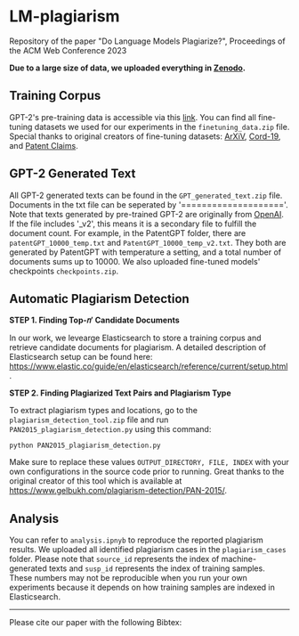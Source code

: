 # LM-plagiarism

Repository of the paper "Do Language Models Plagiarize?", Proceedings of the ACM Web Conference 2023

**Due to a large size of data, we uploaded everything in [Zenodo](https://zenodo.org/record/7634243#.Y-p9ES-B0dh).**

## Training Corpus
GPT-2's pre-training data is accessible via this [link](https://skylion007.github.io/OpenWebTextCorpus/). You can find all fine-tuning datasets we used for our experiments in the ``finetuning_data.zip`` file. Special thanks to original creators of fine-tuning datasets: [ArXiV](https://zenodo.org/record/2533436#.Y-p9iy-B0dg), [Cord-19](https://www.ncbi.nlm.nih.gov/pmc/articles/PMC7251955/), and [Patent Claims](https://arxiv.org/pdf/1907.02052.pdf).

## GPT-2 Generated Text
All GPT-2 generated texts can be found in the ``GPT_generated_text.zip`` file. Documents in the txt file can be seperated by '===================='. Note that texts generated by pre-trained GPT-2 are originally from [OpenAI](https://github.com/openai/gpt-2-output-dataset). If the file includes '_v2', this means it is a secondary file to fulfill the document count. For example, in the PatentGPT folder, there are ``patentGPT_10000_temp.txt`` and ``PatentGPT_10000_temp_v2.txt``. They both are generated by PatentGPT with temperature a setting, and a total number of documents sums up to 10000.  We also uploaded fine-tuned models' checkpoints ``checkpoints.zip``.

## Automatic Plagiarism Detection
**STEP 1. Finding Top-𝑛′ Candidate Documents**

In our work, we levearge Elasticsearch to store a training corpus and retrieve candidate documents for plagiarism. A detailed description of Elasticsearch setup can be found here: <https://www.elastic.co/guide/en/elasticsearch/reference/current/setup.html>.

**STEP 2. Finding Plagiarized Text Pairs and Plagiarism Type**

To extract plagiarism types and locations, go to the ``plagiarism_detection_tool.zip`` file and run ``PAN2015_plagiarism_detection.py`` using this command:
```
python PAN2015_plagiarism_detection.py
```
Make sure to replace these values ``OUTPUT_DIRECTORY, FILE, INDEX`` with your own configurations in the source code prior to running. Great thanks to the original creator of this tool which is available at <https://www.gelbukh.com/plagiarism-detection/PAN-2015/>.

## Analysis
You can refer to ``analysis.ipnyb`` to reproduce the reported plagiarism results. We uploaded all identified plagiarism cases in the ``plagiarism_cases`` folder. Please note that ``source_id`` represents the index of machine-generated texts and ``susp_id`` represents the index of training samples. These numbers may not be reproducible when you run your own experiments because it depends on how training samples are indexed in Elasticsearch. 

---
Please cite our paper with the following Bibtex:
```

```
